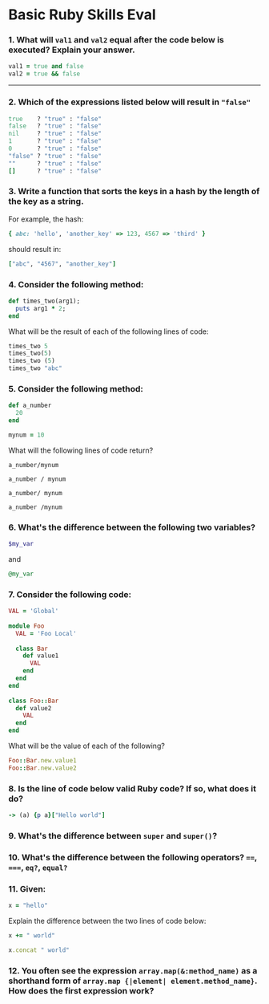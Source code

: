 # Basic Ruby Skills Eval

### 1. What will `val1` and `val2` equal after the code below is executed? Explain your answer.

```ruby
val1 = true and false
val2 = true && false
```

***

### 2. Which of the expressions listed below will result in `"false"`

```ruby
true    ? "true" : "false"
false   ? "true" : "false"
nil     ? "true" : "false"
1       ? "true" : "false"
0       ? "true" : "false"
"false" ? "true" : "false"
""      ? "true" : "false"
[]      ? "true" : "false"
```


### 3. Write a function that sorts the keys in a hash by the length of the key as a string. 

For example, the hash:
```ruby
{ abc: 'hello', 'another_key' => 123, 4567 => 'third' }
```

should result in:
```ruby
["abc", "4567", "another_key"]
```

### 4. Consider the following method:
```ruby
def times_two(arg1);
  puts arg1 * 2;
end
```

What will be the result of each of the following lines of code:
```ruby
times_two 5
times_two(5)
times_two (5)
times_two "abc"
```

### 5. Consider the following method: 
```ruby
def a_number
  20
end

mynum = 10
```

What will the following lines of code return?
```
a_number/mynum

a_number / mynum

a_number/ mynum

a_number /mynum
```

### 6. What's the difference between the following two variables?
```ruby
$my_var
``` 

and 

```ruby 
@my_var
```


### 7. Consider the following code:
```ruby
VAL = 'Global'
 
module Foo
  VAL = 'Foo Local'
 
  class Bar
    def value1
      VAL
    end
  end
end
 
class Foo::Bar
  def value2
    VAL
  end
end
```

What will be the value of each of the following?
```ruby
Foo::Bar.new.value1
Foo::Bar.new.value2
```

### 8. Is the line of code below valid Ruby code? If so, what does it do? 
```ruby
-> (a) {p a}["Hello world"]
```

### 9. What's the difference between `super` and `super()`?

### 10. What's the difference between the following operators? `==`, `===`, `eq?`, `equal?`

### 11. Given:
```ruby
x = "hello"
```

Explain the difference between the two lines of code below:
```ruby
x += " world"

x.concat " world"
```

### 12. You often see the expression `array.map(&:method_name)` as a shorthand form of `array.map {|element| element.method_name}`. How does the first expression work?
